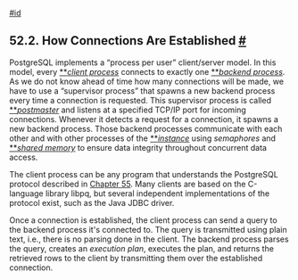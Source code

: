 [#id](#CONNECT-ESTAB)

## 52.2. How Connections Are Established [#](#CONNECT-ESTAB)

PostgreSQL implements a “process per user” client/server model. In this model, every [**](glossary#GLOSSARY-CLIENT)*[client process](glossary#GLOSSARY-CLIENT)* connects to exactly one [**](glossary#GLOSSARY-BACKEND)*[backend process](glossary#GLOSSARY-BACKEND)*. As we do not know ahead of time how many connections will be made, we have to use a “supervisor process” that spawns a new backend process every time a connection is requested. This supervisor process is called [**](glossary#GLOSSARY-POSTMASTER)*[postmaster](glossary#GLOSSARY-POSTMASTER)* and listens at a specified TCP/IP port for incoming connections. Whenever it detects a request for a connection, it spawns a new backend process. Those backend processes communicate with each other and with other processes of the [**](glossary#GLOSSARY-INSTANCE)*[instance](glossary#GLOSSARY-INSTANCE)* using *semaphores* and [**](glossary#GLOSSARY-SHARED-MEMORY)*[shared memory](glossary#GLOSSARY-SHARED-MEMORY)* to ensure data integrity throughout concurrent data access.

The client process can be any program that understands the PostgreSQL protocol described in [Chapter 55](protocol). Many clients are based on the C-language library libpq, but several independent implementations of the protocol exist, such as the Java JDBC driver.

Once a connection is established, the client process can send a query to the backend process it's connected to. The query is transmitted using plain text, i.e., there is no parsing done in the client. The backend process parses the query, creates an *execution plan*, executes the plan, and returns the retrieved rows to the client by transmitting them over the established connection.
